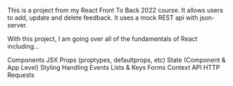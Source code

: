 This is a project from my React Front To Back 2022 course. It allows users to add, update and delete feedback. It uses a mock REST api with json-server.

With this project, I am going over all of the fundamentals of React including...

Components
JSX
Props (proptypes, defaultprops, etc)
State (Component & App Level)
Styling
Handling Events
Lists & Keys
Forms
Context API
HTTP Requests
